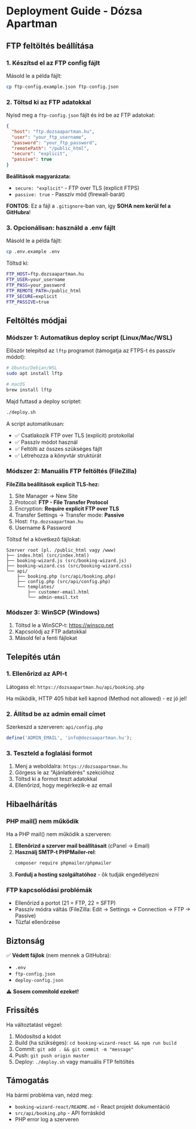 # Deployment Guide - Dózsa Apartman

## FTP feltöltés beállítása

### 1. Készítsd el az FTP config fájlt

Másold le a példa fájlt:
```bash
cp ftp-config.example.json ftp-config.json
```

### 2. Töltsd ki az FTP adatokkal

Nyisd meg a `ftp-config.json` fájlt és írd be az FTP adatokat:

```json
{
  "host": "ftp.dozsaapartman.hu",
  "user": "your_ftp_username",
  "password": "your_ftp_password",
  "remotePath": "/public_html",
  "secure": "explicit",
  "passive": true
}
```

**Beállítások magyarázata:**
- `secure: "explicit"` - FTP over TLS (explicit FTPS)
- `passive: true` - Passzív mód (firewall-barát)

**FONTOS**: Ez a fájl a `.gitignore`-ban van, így **SOHA nem kerül fel a GitHubra**!

### 3. Opcionálisan: használd a .env fájlt

Másold le a példa fájlt:
```bash
cp .env.example .env
```

Töltsd ki:
```bash
FTP_HOST=ftp.dozsaapartman.hu
FTP_USER=your_username
FTP_PASS=your_password
FTP_REMOTE_PATH=/public_html
FTP_SECURE=explicit
FTP_PASSIVE=true
```

## Feltöltés módjai

### Módszer 1: Automatikus deploy script (Linux/Mac/WSL)

Először telepítsd az `lftp` programot (támogatja az FTPS-t és passzív módot):
```bash
# Ubuntu/Debian/WSL
sudo apt install lftp

# macOS
brew install lftp
```

Majd futtasd a deploy scriptet:
```bash
./deploy.sh
```

A script automatikusan:
- ✅ Csatlakozik FTP over TLS (explicit) protokollal
- ✅ Passzív módot használ
- ✅ Feltölti az összes szükséges fájlt
- ✅ Létrehozza a könyvtár struktúrát

### Módszer 2: Manuális FTP feltöltés (FileZilla)

**FileZilla beállítások explicit TLS-hez:**
1. Site Manager → New Site
2. Protocol: **FTP - File Transfer Protocol**
3. Encryption: **Require explicit FTP over TLS**
4. Transfer Settings → Transfer mode: **Passive**
5. Host: `ftp.dozsaapartman.hu`
6. Username & Password

Töltsd fel a következő fájlokat:

```
Szerver root (pl. /public_html vagy /www)
├── index.html (src/index.html)
├── booking-wizard.js (src/booking-wizard.js)
├── booking-wizard.css (src/booking-wizard.css)
└── api/
    ├── booking.php (src/api/booking.php)
    ├── config.php (src/api/config.php)
    └── templates/
        ├── customer-email.html
        └── admin-email.txt
```

### Módszer 3: WinSCP (Windows)

1. Töltsd le a WinSCP-t: https://winscp.net
2. Kapcsolódj az FTP adatokkal
3. Másold fel a fenti fájlokat

## Telepítés után

### 1. Ellenőrizd az API-t

Látogass el: `https://dozsaapartman.hu/api/booking.php`

Ha működik, HTTP 405 hibát kell kapnod (Method not allowed) - ez jó jel!

### 2. Állítsd be az admin email címet

Szerkeszd a szerveren: `api/config.php`
```php
define('ADMIN_EMAIL', 'info@dozsaapartman.hu');
```

### 3. Teszteld a foglalási formot

1. Menj a weboldalra: `https://dozsaapartman.hu`
2. Görgess le az "Ajánlatkérés" szekcióhoz
3. Töltsd ki a formot teszt adatokkal
4. Ellenőrizd, hogy megérkezik-e az email

## Hibaelhárítás

### PHP mail() nem működik

Ha a PHP mail() nem működik a szerveren:

1. **Ellenőrizd a szerver mail beállításait** (cPanel → Email)
2. **Használj SMTP-t PHPMailer-rel**:
   ```bash
   composer require phpmailer/phpmailer
   ```
3. **Fordulj a hosting szolgáltatóhoz** - ők tudják engedélyezni

### FTP kapcsolódási problémák

- Ellenőrizd a portot (21 = FTP, 22 = SFTP)
- Passzív módra váltás (FileZilla: Edit → Settings → Connection → FTP → Passive)
- Tűzfal ellenőrzése

## Biztonság

✅ **Védett fájlok** (nem mennek a GitHubra):
- `.env`
- `ftp-config.json`
- `deploy-config.json`

⚠️ **Sosem commitold ezeket!**

## Frissítés

Ha változtatást végzel:

1. Módosítsd a kódot
2. Build (ha szükséges): `cd booking-wizard-react && npm run build`
3. Commit: `git add . && git commit -m "message"`
4. Push: `git push origin master`
5. Deploy: `./deploy.sh` vagy manuális FTP feltöltés

## Támogatás

Ha bármi probléma van, nézd meg:
- `booking-wizard-react/README.md` - React projekt dokumentáció
- `src/api/booking.php` - API forráskód
- PHP error log a szerveren

